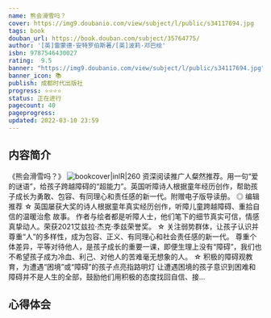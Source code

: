 ```yaml
---
name: 熊会滑雪吗？
cover: https://img9.doubanio.com/view/subject/l/public/s34117694.jpg
tags: book
douban_url: https://book.douban.com/subject/35764775/
author: '[英]雷蒙德·安特罗伯斯著/[英]波莉·邓巴绘'
isbn: 9787546430027
rating:  9.5 
banner: "https://img9.doubanio.com/view/subject/l/public/s34117694.jpg"
banner_icon: 📚
publish: 成都时代出版社
progress: ⭐⭐⭐⭐
status: 正在进行
pagecount: 40
pageprogress: 
updated: 2022-03-10 23:59
---
```

## 内容简介
《熊会滑雪吗？》
![bookcover|inlR|260](https://img9.doubanio.com/view/subject/l/public/s34117694.jpg)
资深阅读推广人粲然推荐。用一句“爱的谜语”，给孩子跨越障碍的“超能力”。英国听障诗人根据童年经历创作，帮助孩子成长为勇敢、包容、有同理心和责任感的新一代。附赠电子版导读册。
◎ 编辑推荐
☆ 英国屡获大奖的诗人根据童年真实经历创作，听障儿童跨越障碍、重拾自信的温暖治愈 故事。
作者与绘者都是听障人士，他们笔下的细节真实可信，情感真挚动人。荣获2021艾兹拉·杰克·季兹荣誉奖。
☆ 关注弱势群体，让孩子认识并尊重“人”的多样性，成为包容、正义、有同理心和社会责任感的新一代。
尊重个体差异，平等对待他人，是孩子成长的重要一课，即便生理上没有“障碍”，我们也不希望孩子成为冷血、利己、对他人的苦难毫无想象的人。
☆ 积极的障碍观教育，为遭遇“困境”或“障碍”的孩子点亮指路明灯
让遭遇困境的孩子意识到困难和障碍并不是人生的全部，鼓励他们用积极的态度找回自信、接...

## 心得体会
